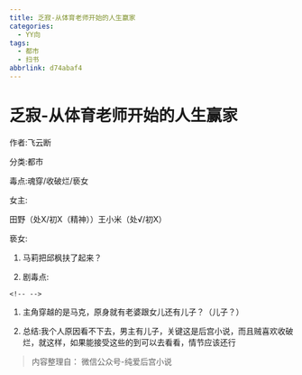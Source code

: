 ```yaml
---
title: 乏寂-从体育老师开始的人生赢家
categories:
  - YY向
tags:
  - 都市
  - 扫书
abbrlink: d74abaf4
---
```

# 乏寂-从体育老师开始的人生赢家
作者:飞云断

分类:都市

毒点:魂穿/收破烂/亵女

女主:

田野（处X/初X（精神））王小米（处√/初X）

亵女:

1.  马莉把邱枫扶了起来？

2.  剧毒点:

```{=html}
<!-- -->
```
1.  主角穿越的是马克，原身就有老婆跟女儿还有儿子？（儿子？）

2.  总结:我个人原因看不下去，男主有儿子，关键这是后宫小说，而且贼喜欢收破烂，就这样，如果能接受这些的到可以去看看，情节应该还行


> 内容整理自： 微信公众号-纯爱后宫小说